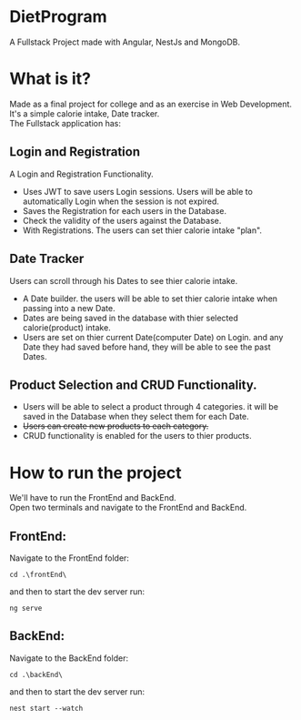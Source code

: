 # DietProgram
A Fullstack Project made with Angular, NestJs and MongoDB.

# What is it?
Made as a final project for college and as an exercise in Web Development.
It's a simple calorie intake, Date tracker.<br>
The Fullstack application has:
## Login and Registration
A Login and Registration Functionality.
* Uses JWT to save users Login sessions. Users will be able to automatically Login when the session is not expired.
* Saves the Registration for each users in the Database.
* Check the validity of the users against the Database.
* With Registrations. The users can set thier calorie intake "plan".
## Date Tracker
Users can scroll through his Dates to see thier calorie intake.
* A Date builder. the users will be able to set thier calorie intake when passing into a new Date.
* Dates are being saved in the database with thier selected calorie(product) intake.
* Users are set on thier current Date(computer Date) on Login. and any Date they had saved before hand, they will be able to see the past Dates.
## Product Selection and CRUD Functionality.
* Users will be able to select a product through 4 categories. it will be saved in the Database when they select them for each Date.
* ~~Users can create new products to each category.~~
* CRUD functionality is enabled for the users to thier products.

# How to run the project
We'll have to run the FrontEnd and BackEnd. <br>
Open two terminals and navigate to the FrontEnd and BackEnd.
## FrontEnd:
Navigate to the FrontEnd folder:
```
cd .\frontEnd\
```
and then to start the dev server run:
```
ng serve
```
## BackEnd:
Navigate to the BackEnd folder:
```
cd .\backEnd\
```
and then to start the dev server run:
```
nest start --watch
```
